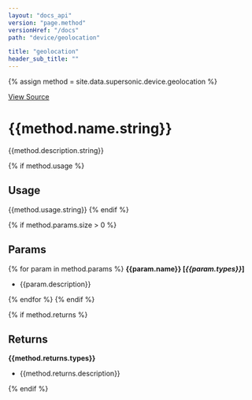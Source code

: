 ```yaml
---
layout: "docs_api"
version: "page.method"
versionHref: "/docs"
path: "device/geolocation"

title: "geolocation"
header_sub_title: ""
---
```


{% assign method = site.data.supersonic.device.geolocation %}

[View Source]({{method.source_link}})

# {{method.name.string}}

{{method.description.string}}

{% if method.usage %}
## Usage
{{method.usage.string}}
{% endif %}

{% if method.params.size > 0 %}
## Params
{% for param in method.params %}
  <strong>{{param.name}} [<em>{{param.types}}</em>]</strong>
  <ul>
  <li>{{param.description}}</li>
  </ul>

{% endfor %}
{% endif %}

{% if method.returns %}
## Returns
<strong>{{method.returns.types}}</strong>
<ul>
<li>{{method.returns.description}}</li>
</ul>
{% endif %}